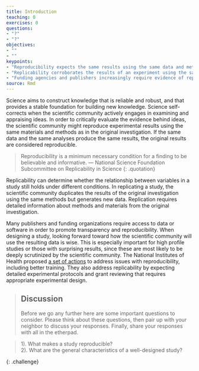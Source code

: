 ```yaml
---
title: Introduction
teaching: 0
exercises: 0
questions:
- "?"
- "?"
objectives:
- ""
- ""
keypoints:
- "Reproducibility expects the same results using the same data and methods from an original study."
- "Replicability corroborates the results of an experiment using the same methods as the original."
- "Funding agencies and publishers increasingly require evidence of reproducibility in grant applications and manuscript submissions."
source: Rmd
---
```




Science aims to construct knowledge that is reliable and robust, and that provides a stable foundation for building new knowledge. Science self-corrects when the scientific community actively engages in examining and appraising ideas. In order to critically evaluate the evidence behind ideas, the scientific community might reproduce experimental results using the same materials and methods as in the original investigation. If the same data and the same analyses produce the same results, the original results are considered reproducible. 

> Reproducibility is a minimum necessary condition for a finding to be believable and informative.
> — National Science Foundation Subcommittee on Replicability in Science
{: .quotation}

Replicability can determine whether the relationship between variables in a study still holds under different conditions. In replicating a study, the scientific community duplicates the results of the original investigation using the same methods but generates new data. Replication requires detailed information about methods and materials from the original investigation.

Many publishers and funding organizations require access to data or software in order to promote transparency and reproducibility. When designing a study, looking forward toward how the scientific community will use the resulting data is wise. This is especially important for high profile studies or those with surprising results, since these are most likely to be deeply scrutinized by the scientific community. The National Institutes of Health proposed [a set of actions](https://www.nature.com/news/policy-nih-plans-to-enhance-reproducibility-1.14586) to address issues with reproducibility, including better training. They also address replicability by expecting detailed experimental protocols and grant reviewing that requires appropriate experimental design. 

> ## Discussion
> Before we go any further here are some important questions to consider. Please think about these questions, then pair up with your neighbor to discuss your responses. Finally, share your responses with all in the etherpad.

> 1). What makes a study reproducible?  
> 2). What are the general characteristics of a well-designed study?  
>
{: .challenge}



